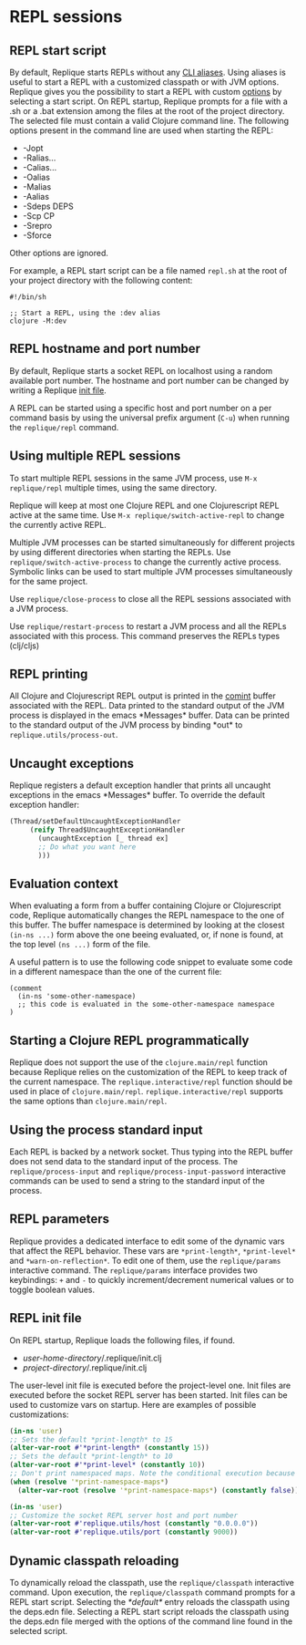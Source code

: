 # REPL sessions

## REPL start script

By default, Replique starts REPLs without any [CLI aliases](https://clojure.org/reference/deps_and_cli#_aliases).
Using aliases is useful to start a REPL with a customized classpath or with JVM options.
Replique gives you the possibility to start a REPL with custom [options](https://clojure.org/reference/deps_and_cli#_usage) by selecting a start script.
On REPL startup, Replique prompts for a file with a .sh or a .bat extension among the files at the root of the project directory.
The selected file must contain a valid Clojure command line. The following options present in the command line are used when starting the REPL:

- -Jopt
- -Ralias...
- -Calias...
- -Oalias
- -Malias
- -Aalias
- -Sdeps DEPS
- -Scp CP
- -Srepro
- -Sforce

Other options are ignored.

For example, a REPL start script can be a file named `repl.sh` at the root of your project directory with the following content:

```
#!/bin/sh

;; Start a REPL, using the :dev alias
clojure -M:dev
```

## REPL hostname and port number

By default, Replique starts a socket REPL on localhost using a random available port number.
The hostname and port number can be changed by writing a Replique [init file](https://github.com/EwenG/replique.el/blob/master/doc/repl-sessions.md#repl-init-file). 

A REPL can be started using a specific host and port number on a per command basis by using the universal prefix argument (`C-u`) when running the `replique/repl` command.

## Using multiple REPL sessions

To start multiple REPL sessions in the same JVM process, use `M-x replique/repl` multiple times, using the same directory.

Replique will keep at most one Clojure REPL and one Clojurescript REPL active at the same time. Use `M-x replique/switch-active-repl` to change the currently active REPL.

Multiple JVM processes can be started simultaneously for different projects by using different directories when starting the REPLs. Use `replique/switch-active-process` to change the currently active process. Symbolic links can be used to start multiple JVM processes simultaneously for the same project.

Use `replique/close-process` to close all the REPL sessions associated with a JVM process.

Use `replique/restart-process` to restart a JVM process and all the REPLs associated with this process. This command preserves the REPLs types (clj/cljs)

## REPL printing

All Clojure and Clojurescript REPL output is printed in the [comint](https://www.emacswiki.org/emacs/ComintMode) buffer associated with the REPL. Data printed to the standard output of the JVM process is displayed in the emacs \*Messages* buffer. Data can be printed to the standard output of the JVM process by binding \*out\* to `replique.utils/process-out`.

## Uncaught exceptions

Replique registers a default exception handler that prints all uncaught exceptions in the emacs \*Messages\* buffer. To override the default exception handler:

```clojure
(Thread/setDefaultUncaughtExceptionHandler
     (reify Thread$UncaughtExceptionHandler
       (uncaughtException [_ thread ex]
       ;; Do what you want here
       )))
```

## Evaluation context

When evaluating a form from a buffer containing Clojure or Clojurescript code, Replique automatically changes the REPL namespace to the one of this buffer. The buffer namespace is determined by looking at the closest `(in-ns ...)` form above the one beeing evaluated, or, if none is found, at the top level `(ns ...)` form of the file.

A useful pattern is to use the following code snippet to evaluate some code in a different namespace than the one of the current file:

```
(comment
  (in-ns 'some-other-namespace)
  ;; this code is evaluated in the some-other-namespace namespace
)
```

## Starting a Clojure REPL programmatically

Replique does not support the use of the `clojure.main/repl` function because Replique relies on the customization of the REPL to keep track of the current namespace. The `replique.interactive/repl` function should be used
in place of `clojure.main/repl`. `replique.interactive/repl` supports the same options than `clojure.main/repl`.

## Using the process standard input

Each REPL is backed by a network socket. Thus typing into the REPL buffer does not send data to the standard input of the process.
The `replique/process-input` and `replique/process-input-password` interactive commands can be used to send a string to the standard input of the process.

## REPL parameters

Replique provides a dedicated interface to edit some of the dynamic vars that affect the REPL behavior.
These vars are `*print-length*`, `*print-level*` and `*warn-on-reflection*`. To edit one of them, use the `replique/params` interactive command.
The `replique/params` interface provides two keybindings: `+` and `-` to quickly increment/decrement numerical values or to toggle boolean values.

## REPL init file

On REPL startup, Replique loads the following files, if found. 

- *user-home-directory*/.replique/init.clj
- *project-directory*/.replique/init.clj

The user-level init file is executed before the project-level one.
Init files are executed before the socket REPL server has been started.
Init files can be used to customize vars on startup. Here are examples of possible customizations:

```clojure
(in-ns 'user)
;; Sets the default *print-length* to 15
(alter-var-root #'*print-length* (constantly 15))
;; Sets the default *print-length* to 10
(alter-var-root #'*print-level* (constantly 10))
;; Don't print namespaced maps. Note the conditional execution because namespaced maps were introduced in Clojure 1.9
(when (resolve '*print-namespace-maps*)
  (alter-var-root (resolve '*print-namespace-maps*) (constantly false)))
```

```clojure
(in-ns 'user)
;; Customize the socket REPL server host and port number
(alter-var-root #'replique.utils/host (constantly "0.0.0.0"))
(alter-var-root #'replique.utils/port (constantly 9000))
```

## Dynamic classpath reloading

To dynamically reload the classpath, use the `replique/classpath` interactive command.
Upon execution, the `replique/classpath` command prompts for a REPL start script.
Selecting the *\*default\** entry reloads the classpath using the deps.edn file.
Selecting a REPL start script reloads the classpath using the deps.edn file merged with the options of the command line found in the selected script.